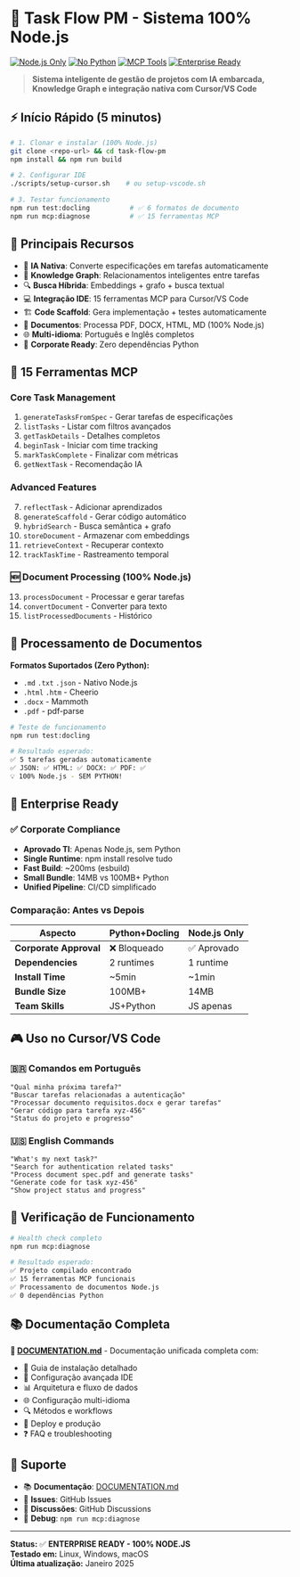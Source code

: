 # 🚀 Task Flow PM - Sistema 100% Node.js

[![Node.js Only](https://img.shields.io/badge/Runtime-Node.js%20Only-brightgreen)](https://nodejs.org/)
[![No Python](https://img.shields.io/badge/Python-Zero%20Dependencies-red)](#100-nodejs)
[![MCP Tools](https://img.shields.io/badge/MCP%20Tools-15%20Active-blue)](#15-ferramentas-mcp)
[![Enterprise Ready](https://img.shields.io/badge/Enterprise-Ready-gold)](#enterprise-ready)

> **Sistema inteligente de gestão de projetos com IA embarcada, Knowledge Graph e integração nativa com Cursor/VS Code**

## ⚡ Início Rápido (5 minutos)

```bash
# 1. Clonar e instalar (100% Node.js)
git clone <repo-url> && cd task-flow-pm
npm install && npm run build

# 2. Configurar IDE
./scripts/setup-cursor.sh    # ou setup-vscode.sh

# 3. Testar funcionamento
npm run test:docling          # ✅ 6 formatos de documento
npm run mcp:diagnose          # ✅ 15 ferramentas MCP
```

## 🎯 Principais Recursos

- 🧠 **IA Nativa**: Converte especificações em tarefas automaticamente
- 🔗 **Knowledge Graph**: Relacionamentos inteligentes entre tarefas
- 🔍 **Busca Híbrida**: Embeddings + grafo + busca textual
- 💻 **Integração IDE**: 15 ferramentas MCP para Cursor/VS Code
- 🏗️ **Code Scaffold**: Gera implementação + testes automaticamente
- 📄 **Documentos**: Processa PDF, DOCX, HTML, MD (100% Node.js)
- 🌐 **Multi-idioma**: Português e Inglês completos
- 🏢 **Corporate Ready**: Zero dependências Python

## 🔧 15 Ferramentas MCP

### Core Task Management
1. `generateTasksFromSpec` - Gerar tarefas de especificações
2. `listTasks` - Listar com filtros avançados
3. `getTaskDetails` - Detalhes completos
4. `beginTask` - Iniciar com time tracking
5. `markTaskComplete` - Finalizar com métricas
6. `getNextTask` - Recomendação IA

### Advanced Features  
7. `reflectTask` - Adicionar aprendizados
8. `generateScaffold` - Gerar código automático
9. `hybridSearch` - Busca semântica + grafo
10. `storeDocument` - Armazenar com embeddings
11. `retrieveContext` - Recuperar contexto
12. `trackTaskTime` - Rastreamento temporal

### **🆕 Document Processing (100% Node.js)**
13. `processDocument` - Processar e gerar tarefas
14. `convertDocument` - Converter para texto
15. `listProcessedDocuments` - Histórico

## 📄 Processamento de Documentos

**Formatos Suportados (Zero Python):**
- `.md` `.txt` `.json` - Nativo Node.js
- `.html` `.htm` - Cheerio  
- `.docx` - Mammoth
- `.pdf` - pdf-parse

```bash
# Teste de funcionamento
npm run test:docling

# Resultado esperado:
✅ 5 tarefas geradas automaticamente
✅ JSON: ✅ HTML: ✅ DOCX: ✅ PDF: ✅
💡 100% Node.js - SEM PYTHON!
```

## 🏢 Enterprise Ready

### ✅ Corporate Compliance
- **Aprovado TI**: Apenas Node.js, sem Python
- **Single Runtime**: npm install resolve tudo
- **Fast Build**: ~200ms (esbuild)
- **Small Bundle**: 14MB vs 100MB+ Python
- **Unified Pipeline**: CI/CD simplificado

### Comparação: Antes vs Depois
| Aspecto | Python+Docling | Node.js Only |
|---------|---------------|--------------|
| **Corporate Approval** | ❌ Bloqueado | ✅ Aprovado |
| **Dependencies** | 2 runtimes | 1 runtime |
| **Install Time** | ~5min | ~1min |
| **Bundle Size** | 100MB+ | 14MB |
| **Team Skills** | JS+Python | JS apenas |

## 🎮 Uso no Cursor/VS Code

### 🇧🇷 Comandos em Português
```text
"Qual minha próxima tarefa?"
"Buscar tarefas relacionadas a autenticação"
"Processar documento requisitos.docx e gerar tarefas"
"Gerar código para tarefa xyz-456"
"Status do projeto e progresso"
```

### 🇺🇸 English Commands
```text
"What's my next task?"
"Search for authentication related tasks"
"Process document spec.pdf and generate tasks"
"Generate code for task xyz-456"
"Show project status and progress"
```

## 🧪 Verificação de Funcionamento

```bash
# Health check completo
npm run mcp:diagnose

# Resultado esperado:
✅ Projeto compilado encontrado
✅ 15 ferramentas MCP funcionais  
✅ Processamento de documentos Node.js
✅ 0 dependências Python
```

## 📚 Documentação Completa

**📖 [DOCUMENTATION.md](./DOCUMENTATION.md)** - Documentação unificada completa com:

- 🚀 Guia de instalação detalhado
- 🔧 Configuração avançada IDE
- 📊 Arquitetura e fluxo de dados
- 🌐 Configuração multi-idioma
- 🔍 Métodos e workflows
- 🚀 Deploy e produção
- ❓ FAQ e troubleshooting

## 🛟 Suporte

- 📚 **Documentação**: [DOCUMENTATION.md](./DOCUMENTATION.md)
- 🐛 **Issues**: GitHub Issues
- 💬 **Discussões**: GitHub Discussions
- 🔧 **Debug**: `npm run mcp:diagnose`

---

**Status:** ✅ **ENTERPRISE READY - 100% NODE.JS**  
**Testado em:** Linux, Windows, macOS  
**Última atualização:** Janeiro 2025